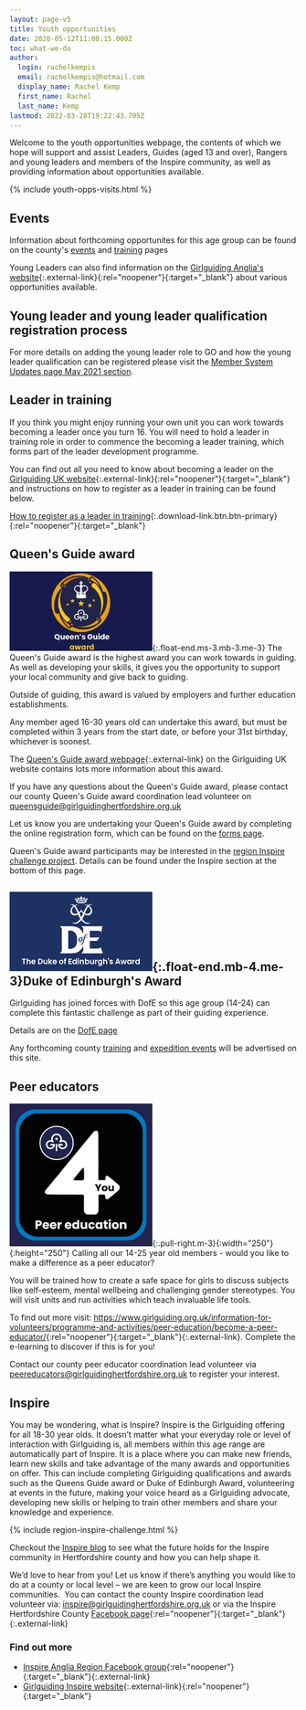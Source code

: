 ```yaml
---
layout: page-v5
title: Youth opportunities
date: 2020-05-12T11:00:15.000Z
toc: what-we-do
author:
  login: rachelkempis
  email: rachelkempis@hotmail.com
  display_name: Rachel Kemp
  first_name: Rachel
  last_name: Kemp
lastmod: 2022-03-28T19:22:43.705Z
---
```

Welcome to the youth opportunities webpage, the contents of which we hope will support and assist Leaders, Guides (aged 13 and over), Rangers and young leaders and members of the Inspire community, as well as providing information about opportunities available.

{% include youth-opps-visits.html %}

## Events

Information about forthcoming opportunites for this age group can be found on the county's [events](/events/) and [training](/training/) pages

Young Leaders can also find information on the [Girlguiding Anglia's website](https://www.girlguiding-anglia.org.uk/young-leader-opportunities){:.external-link}{:rel="noopener"}{:target="_blank"} about various opportunities available.

## Young leader and young leader qualification registration process

For more details on adding the young leader role to GO and how the young leader qualification can be registered please visit the [Member System Updates page May 2021 section](/membership-system-updates/2021/#change-in-young-leader-and-ylq-registration-process).

## Leader in training

If you think you might enjoy running your own unit you can work towards becoming a leader once you turn 16.  You will need to hold a leader in training role in order to commence the becoming a leader training, which forms part of the leader development programme.

You can find out all you need to know about becoming a leader on the [Girlguiding UK website](https://www.girlguiding.org.uk/making-guiding-happen/learning-and-development/leadership-skills/become-a-girlguiding-leader/){:.external-link}{:rel="noopener"}{:target="_blank"} and instructions on how to register as a leader in training can be found below.  

[How to register as a leader in training](/assets/docs/2022/how-to-register-as-a-lit.pdf){:.download-link.btn.btn-primary}{:rel="noopener"}{:target="_blank"}

## Queen's Guide award

![Queen's Guide award logo](/assets/images/2024/05/qga.webp){:.float-end.ms-3.mb-3.me-3}
The Queen's Guide award is the highest award you can work towards in guiding.  As well as developing your skills, it gives you the opportunity to support your local community and give back to guiding.

Outside of guiding, this award is valued by employers and further education establishments.

Any member aged 16-30 years old can undertake this award, but must be completed within 3 years from the start date, or before your 31st birthday, whichever is soonest.

The [Queen's Guide award webpage](https://www.girlguiding.org.uk/what-we-do/our-badges-and-activities/badge-finder/queens-guide-award/){:.external-link} on the Girlguiding UK website contains lots more information about this award.

If you have any questions about the Queen's Guide award, please contact our county Queen's Guide award coordination lead volunteer on <queensguide@girlguidinghertfordshire.org.uk>

Let us know you are undertaking your Queen's Guide award by completing the online registration form, which can be found on the [forms page](/about-us/resources/#queens-guide-award-registration-form).

Queen's Guide award participants may be interested in the [region Inspire challenge project](#inspirechallenge).  Details can be found under the Inspire section at the bottom of this page.

## ![Duke of Edinburgh's Award Scheme logo](/assets/images/2023/06/duke-of-edinburgh.webp){:.float-end.mb-4.me-3}Duke of Edinburgh's Award

Girlguiding has joined forces with DofE so this age group (14-24) can complete this fantastic challenge as part of their guiding experience.

Details are on the [DofE page](https://www.girlguidinghertfordshire.org.uk/youth-opportunities/dofe/)

Any forthcoming county [training](/training/) and [expedition events](/events/) will be advertised on this site.

## Peer educators

![Peer educator logo](/assets/images/2023/10/peer-ed.webp){:.pull-right.m-3}{:width="250"}{:height="250"}
Calling all our 14-25 year old members - would you like to make a difference as a peer educator?

You will be trained how to create a safe space for girls to discuss subjects like self-esteem, mental wellbeing and challenging gender stereotypes. You will visit units and run activities which teach invaluable life tools.

To find out more visit: <https://www.girlguiding.org.uk/information-for-volunteers/programme-and-activities/peer-education/become-a-peer-educator/>{:rel="noopener"}{:target="_blank"}{:.external-link}. Complete the e-learning to discover if this is for you!

Contact our county peer educator coordination lead volunteer via <peereducators@girlguidinghertfordshire.org.uk> to register your interest.

## Inspire

You may be wondering, what is Inspire? Inspire is the Girlguiding offering for all 18-30 year olds. It doesn’t matter what your everyday role or level of interaction with Girlguiding is, all members within this age range are automatically part of Inspire. It is a place where you can make new friends, learn new skills and take advantage of the many awards and opportunities on offer. This can include completing Girlguiding qualifications and awards such as the Queens Guide award or Duke of Edinburgh Award, volunteering at events in the future, making your voice heard as a Girlguiding advocate, developing new skills or helping to train other members and share your knowledge and experience.

{% include region-inspire-challenge.html %}

Checkout the [Inspire blog](inspire/) to see what the future holds for the Inspire community in Hertfordshire county and how you can help shape it.

We’d love to hear from you! Let us know if there’s anything you would like to do at a county or local level – we are keen to grow our local Inspire communities.  You can contact the county Inspire coordination lead volunteer via: <inspire@girlguidinghertfordshire.org.uk> or via the Inspire Hertfordshire County [Facebook page](https://www.facebook.com/Girlguiding-Inspire-Hertfordshire-County-102150821734797){:rel="noopener"}{:target="_blank"}{:.external-link}

### Find out more

- [Inspire Anglia Region Facebook group](https://www.facebook.com/groups/472146129995847){:rel="noopener"}{:target="_blank"}{:.external-link}
- [Girlguiding Inspire website](https://www.girlguiding.org.uk/what-we-do/inspire/){:.external-link}{:rel="noopener"}{:target="_blank"}
